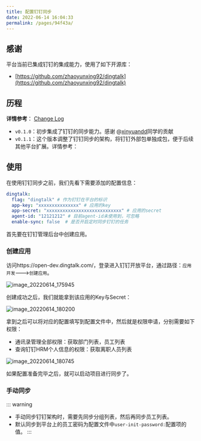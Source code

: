 ```yaml
---
title: 配置钉钉同步
date: 2022-06-14 16:04:33
permalink: /pages/94f43a/
---
```


## 感谢

平台当前已集成钉钉的集成能力，使用了如下开源库：

- [https://github.com/zhaoyunxing92/dingtalk](https://github.com/zhaoyunxing92/dingtalk)

## 历程

**详情参考**： [Change Log](https://github.com/eryajf/go-ldap-admin/releases/)

- `v0.1.0`：初步集成了钉钉的同步能力。感谢 @[xinyuandd](https://github.com/xinyuandd)同学的贡献
- `v0.1.1`：这个版本调整了钉钉同步的架构，将钉钉外部包单独成包，便于后续其他平台扩展。详情参考：

## 使用

在使用钉钉同步之前，我们先看下需要添加的配置信息：

```yaml
dingtalk:
  flag: "dingtalk" # 作为钉钉在平台的标识
  app-key: "xxxxxxxxxxxxxxx" # 应用的key
  app-secret: "xxxxxxxxxxxxxxxxxxxxxxxxxxxx" # 应用的secret
  agent-id: "12121212" # 目前agent-id未使用到，可忽略
  enable-sync: false  # 是否开启定时同步钉钉的任务
```

首先要在钉钉管理后台中创建应用。

### 创建应用

访问https://open-dev.dingtalk.com/，登录进入钉钉开放平台，通过路径：`应用开发`--->`创建应用`。

![image_20220614_175945](https://cdn.staticaly.com/gh/eryajf/tu/main/img/image_20220614_175945.png)

创建成功之后，我们就能拿到该应用的Key与Secret：

![image_20220614_180200](https://cdn.staticaly.com/gh/eryajf/tu/main/img/image_20220614_180200.png)

拿到之后可以将对应的配置填写到配置文件中，然后就是权限申请，分别需要如下权限：

- 通讯录管理全部权限：获取部门列表，员工列表
- 查询钉钉HRM个人信息的权限：获取离职人员列表

![image_20220614_180745](https://cdn.staticaly.com/gh/eryajf/tu/main/img/image_20220614_180745.png)

如果配置准备完毕之后，就可以启动项目进行同步了。

### 手动同步

::: warning
- 手动同步钉钉架构时，需要先同步分组列表，然后再同步员工列表。
- 默认同步到平台上的员工密码为配置文件中`user-init-password:`配置项的值。
:::

